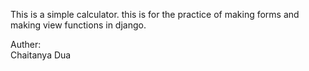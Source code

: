 This is a simple calculator. this is for the practice of making forms and making view functions in django.

Auther:<br>
Chaitanya Dua
